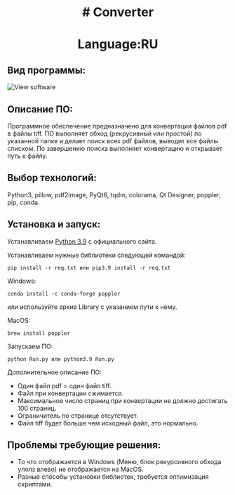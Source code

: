 <h1 align="center"># Converter </h1>
<h1 align="center">Language:RU </h1>
<h2>Вид программы:</h2>
<image src="Resources/form.png" alt="View software">
<h2>Описание ПО:</h2>
<p>Программное обеспечение предназначено для конвертации файлов pdf в файлы tiff. ПО выполняет обход (рекрусивный или простой) по указанной папке и делает поиск всех pdf файлов, выводит все файлы списком. По завершению поиска выполняет конвертацию и открывает путь к файлу.
</p>

<h2>Выбор технологий:</h2>
<p>Python3, pillow, pdf2image, PyQt6, tqdm, colorama, Qt Designer, poppler, pip, conda.</p>

<h2>Установка и запуск:</h2>
<p>Устанавливаем 
<a href="https://www.python.org/downloads/release/python-3913/">Python 3.9</a> c официального сайта.</p> 

<p>Устанавливаем нужные библиотеки следующей командой:</p>
<p><code>pip install -r req.txt или pip3.9 install -r req.txt</code></p>
<p>Windows:<p>
<p><code>conda install -c conda-forge poppler</code></p>
<p>или используйте архив Library с указанием пути к нему.</p>

<p>MacOS:</p>
<p><code>brew install poppler</code></p>

<p>Запускаем ПО:</p>
<p><code>python Run.py или python3.9 Run.py</code></p>

<p>Дополнительное описание ПО:</p>
<p><ul>
<li>Один файл pdf = один файл tiff.</li>
<li>Файл при конвертации сжимается.</li>
<li>Максимальное число страниц при конвертации не должно достигать 100 страниц.</li>
<li>Ограничитель по странице отсутствует.</li>
<li>Файл tiff будет больше чем исходный файл, это нормально.</li>
</ul>
</p>

<h2>Проблемы требующие решения:</h2>
<ul>
<li>То что отображается в Windows (Меню, блок рекурсивного обхода уполз влево) не отображается на MacOS.</li>
<li>Разные способы установки библиотек, требуется оптимизация скриптами.</li></ul>